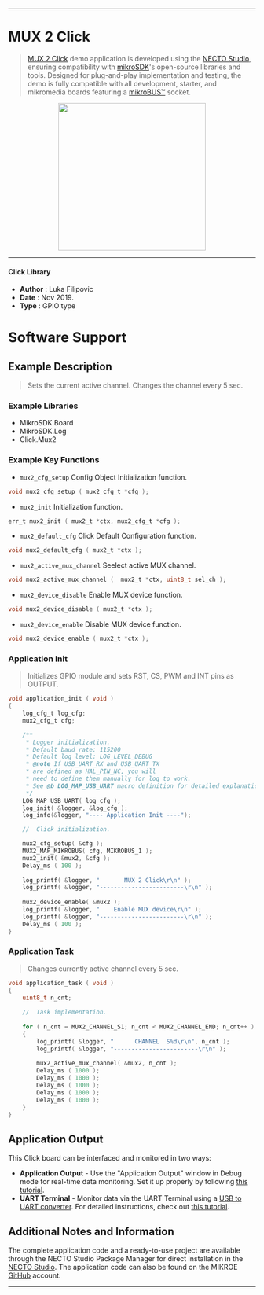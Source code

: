 
---
# MUX 2 Click

> [MUX 2 Click](https://www.mikroe.com/?pid_product=MIKROE-3245) demo application is developed using
the [NECTO Studio](https://www.mikroe.com/necto), ensuring compatibility with [mikroSDK](https://www.mikroe.com/mikrosdk)'s
open-source libraries and tools. Designed for plug-and-play implementation and testing, the demo is fully compatible with
all development, starter, and mikromedia boards featuring a [mikroBUS&trade;](https://www.mikroe.com/mikrobus) socket.

<p align="center">
  <img src="https://www.mikroe.com/?pid_product=MIKROE-3245&image=1" height=300px>
</p>

---

#### Click Library

- **Author**        : Luka Filipovic
- **Date**          : Nov 2019.
- **Type**          : GPIO type

# Software Support

## Example Description

> Sets the current active channel. Changes the channel every 5 sec.

### Example Libraries

- MikroSDK.Board
- MikroSDK.Log
- Click.Mux2

### Example Key Functions

- `mux2_cfg_setup` Config Object Initialization function. 
```c
void mux2_cfg_setup ( mux2_cfg_t *cfg );
``` 
 
- `mux2_init` Initialization function. 
```c
err_t mux2_init ( mux2_t *ctx, mux2_cfg_t *cfg );
```

- `mux2_default_cfg` Click Default Configuration function. 
```c
void mux2_default_cfg ( mux2_t *ctx );
```

- `mux2_active_mux_channel` Seelect active MUX channel. 
```c
void mux2_active_mux_channel (  mux2_t *ctx, uint8_t sel_ch );
```
 
- `mux2_device_disable` Enable MUX device function. 
```c
void mux2_device_disable ( mux2_t *ctx );
```

- `mux2_device_enable` Disable MUX device function. 
```c
void mux2_device_enable ( mux2_t *ctx );
```

### Application Init

> Initializes GPIO module and sets RST, CS, PWM and INT pins as OUTPUT.

```c
void application_init ( void )
{
    log_cfg_t log_cfg;
    mux2_cfg_t cfg;

    /** 
     * Logger initialization.
     * Default baud rate: 115200
     * Default log level: LOG_LEVEL_DEBUG
     * @note If USB_UART_RX and USB_UART_TX 
     * are defined as HAL_PIN_NC, you will 
     * need to define them manually for log to work. 
     * See @b LOG_MAP_USB_UART macro definition for detailed explanation.
     */
    LOG_MAP_USB_UART( log_cfg );
    log_init( &logger, &log_cfg );
    log_info(&logger, "---- Application Init ----");

    //  Click initialization.

    mux2_cfg_setup( &cfg );
    MUX2_MAP_MIKROBUS( cfg, MIKROBUS_1 );
    mux2_init( &mux2, &cfg );
    Delay_ms ( 100 );
    
    log_printf( &logger, "       MUX 2 Click\r\n" );
    log_printf( &logger, "------------------------\r\n" );
    
    mux2_device_enable( &mux2 );
    log_printf( &logger, "    Enable MUX device\r\n" );
    log_printf( &logger, "------------------------\r\n" );
    Delay_ms ( 100 );
}
```

### Application Task

> Changes currently active channel every 5 sec.

```c
void application_task ( void )
{
    uint8_t n_cnt;
    
    //  Task implementation.
    
    for ( n_cnt = MUX2_CHANNEL_S1; n_cnt < MUX2_CHANNEL_END; n_cnt++ )
    {
        log_printf( &logger, "      CHANNEL  S%d\r\n", n_cnt );
        log_printf( &logger, "------------------------\r\n" );
        
        mux2_active_mux_channel( &mux2, n_cnt );
        Delay_ms ( 1000 );
        Delay_ms ( 1000 );
        Delay_ms ( 1000 );
        Delay_ms ( 1000 );
        Delay_ms ( 1000 );
    }
}
```

## Application Output

This Click board can be interfaced and monitored in two ways:
- **Application Output** - Use the "Application Output" window in Debug mode for real-time data monitoring.
Set it up properly by following [this tutorial](https://www.youtube.com/watch?v=ta5yyk1Woy4).
- **UART Terminal** - Monitor data via the UART Terminal using
a [USB to UART converter](https://www.mikroe.com/click/interface/usb?interface*=uart,uart). For detailed instructions,
check out [this tutorial](https://help.mikroe.com/necto/v2/Getting%20Started/Tools/UARTTerminalTool).

## Additional Notes and Information

The complete application code and a ready-to-use project are available through the NECTO Studio Package Manager for 
direct installation in the [NECTO Studio](https://www.mikroe.com/necto). The application code can also be found on
the MIKROE [GitHub](https://github.com/MikroElektronika/mikrosdk_click_v2) account.

---

